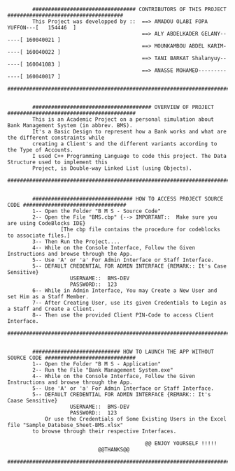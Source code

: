 

            
            ################################# CONTRIBUTORS OF THIS PROJECT #####################################
            This Project was developped by ::  ==> AMADOU OLABI FOPA YUFFON---[   154446  ]
                                               ==> ALY ABDELKADER GELANY------[ 160040021 ]
                                               ==> MOUNKAMBOU ABDEL KARIM-----[ 160040022 ]
                                               ==> TANI BARKAT Shalanyuy------[ 160041083 ]
                                               ==> ANASSE MOHAMED-------------[ 160040017 ]
            ####################################################################################################
            
            
            ###################################### OVERVIEW OF PROJECT #########################################
            This is an Academic Project on a personal simulation about Bank Management System (in abbrev. BMS).
            It's a Basic Design to represent how a Bank works and what are the different constraints while 
            creating a Client's and the different variants according to the Type of Accounts.
            I used C++ Programming Language to code this project. The Data Structure used to implement this 
            Project, is Double-way Linked List (using Objects).
            ####################################################################################################
            
            
            ################################ HOW TO ACCESS PROJECT SOURCE CODE #################################
            1-- Open the Folder "B M S - Source Code"
            2-- Open the File "BMS.cbp" {--> IMPORTANT::  Make sure you are using CodeBlocks IDE}
                     [The cbp file contains the procedure for codeblocks to associate files.]
            3-- Then Run the Project....
            4-- While on the Console Interface, Follow the Given Instructions and browse through the App.
            5-- Use 'A' or 'a' For Admin Interface or Staff Interface. 
            5-- DEFAULT CREDENTIAL FOR ADMIN INTERFACE {REMARK:: It's Case Sensitive}
                        USERNAME::  BMS-DEV
                        PASSWORD::  123
            6-- While in Admin Interface, You may Create a New User and set Him as a Staff Member.
            7-- After Creating User, use its given Credentials to Login as a Staff and Create a Client.
            8-- Then use the provided Client PIN-Code to access Client Interface.
            ####################################################################################################
            
            
            ############################ HOW TO LAUNCH THE APP WITHOUT SOURCE CODE #############################
            1-- Open the Folder "B M S - Application"
            2-- Run the File "Bank Management System.exe"
            4-- While on the Console Interface, Follow the Given Instructions and browse through the App.
            5-- Use 'A' or 'a' For Admin Interface or Staff Interface. 
            5-- DEFAULT CREDENTIAL FOR ADMIN INTERFACE {REMARK:: It's Caase Sensitive}
                        USERNAME::  BMS-DEV
                        PASSWORD::  123
                Or use the Credentials of Some Existing Users in the Excel file "Sample_Database_Sheet-BMS.xlsx"
			to browse through their respective Interfaces.
                
                                                @@ ENJOY YOURSELF !!!!!
					             @@THANKS@@
            ####################################################################################################
